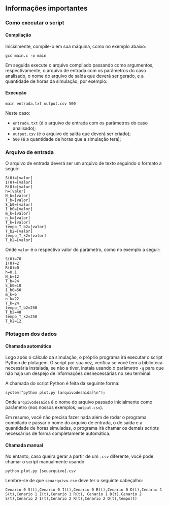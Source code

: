 
## Informações importantes

### Como executar o script

#### Compilação
Inicialmente, compile-o em sua máquina, como no exemplo abaixo:

```
gcc main.c -o main
```

Em seguida execute o arquivo compilado passando como argumentos, respectivamente, o arquivo de entrada com os parâmetros do caso analisado, o nome do arquivo de saída que deverá ser gerado, e a quantidade de horas da simulação, por exemplo:

#### Execução

```
main entrada.txt output.csv 500
```

Neste caso:

* `entrada.txt` (é o arquivo de entrada com os parâmetros do caso analisado);
* `output.csv` (é o arquivo de saída que deverá ser criado);
* `500` (é a quantidade de horas que a simulação terá);

### Arquivo de entrada

O arquivo de entrada deverá ser um arquivo de texto seguindo o formato a seguir:

```
S(0)=[valor]
I(0)=[valor]
R(0)=[valor]
h=[valor]
N_b=[valor]
T_b=[valor]
S_b0=[valor]
I_b0=[valor]
m_k=[valor]
n_k=[valor]
T_k=[valor]
tempo_T_b2=[valor]
T_b2=[valor]
tempo_T_k2=[valor]
T_k2=[valor]
```
Onde `valor` é o respectivo valor do parâmetro, como no exemplo a seguir:

```
S(0)=70
I(0)=2
R(0)=0
h=0.1
N_b=12
T_b=24
S_b0=10
I_b0=50
m_k=6
n_k=22
T_k=24
tempo_T_b2=250
T_b2=48
tempo_T_k2=250
T_k2=12
```

### Plotagem dos dados

#### Chamada automática
Logo após o cálculo da simulação, o próprio programa irá executar o script Python de plotagem. O script por sua vez, verifica se você tem a biblioteca necessária instalada, se não a tiver, instala usando o parâmetro `-q` para que não haja um despejo de informações desnecessárias no seu terminal.

A chamada do script Python é feita da seguinte forma:

```
system("python plot.py [arquivodesaida]\n");
```

Onde `arquivodesaida` é o nome do arquivo passado inicialmente como parâmetro (nos nossos exemplos, `output.csv`).

Em resumo, você não precisa fazer nada além de rodar o programa compilado e passar o nome do arquivo de entrada, o de saída e a quantidade de horas simuladas, o programa irá chamar os demais scripts necessários de forma completamente automática.

#### Chamada manual
No entanto, caso queira gerar a partir de um `.csv` diferente, você pode chamar o script manualmente usando

```
python plot.py [seuarquivo].csv
````

Lembre-se de que `seuarquivo.csv` deve ter o seguinte cabeçalho:

```
Cenario 0 S(t),Cenario 0 I(t),Cenario 0 R(t),Cenario 0 D(t),Cenario 1 S(t),Cenario 1 I(t),Cenario 1 R(t), Cenario 1 D(t),Cenario 2 S(t),Cenario 2 I(t),Cenario 2 R(t),Cenario 2 D(t),tempo(t)

```